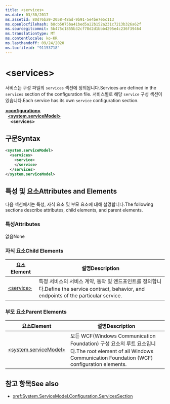 ```yaml
---
title: <services>
ms.date: 03/30/2017
ms.assetid: 80d76ba9-2058-48ad-9b91-5e4be7e5c113
ms.openlocfilehash: b8cb5075ba41bed5a22b152a231c7213b326a62f
ms.sourcegitcommit: 5b475c1855b32cf78d2d1bbb4295e4c236f39464
ms.translationtype: MT
ms.contentlocale: ko-KR
ms.lasthandoff: 09/24/2020
ms.locfileid: "91153718"
---
```

# \<services>

<span data-ttu-id="fb25c-101">서비스는 구성 파일의 `services` 섹션에 정의됩니다.</span><span class="sxs-lookup"><span data-stu-id="fb25c-101">Services are defined in the `services` section of the configuration file.</span></span> <span data-ttu-id="fb25c-102">서비스별로 해당 `service` 구성 섹션이 있습니다.</span><span class="sxs-lookup"><span data-stu-id="fb25c-102">Each service has its own `service` configuration section.</span></span>  
  
[**\<configuration>**](../configuration-element.md)\
&nbsp;&nbsp;[**\<system.serviceModel>**](system-servicemodel.md)\
&nbsp;&nbsp;&nbsp;&nbsp;**\<services>**  
  
## <a name="syntax"></a><span data-ttu-id="fb25c-103">구문</span><span class="sxs-lookup"><span data-stu-id="fb25c-103">Syntax</span></span>  
  
```xml  
<system.serviceModel>
  <services>
    <service>
    </service>
  </services>
</system.serviceModel>
```  
  
## <a name="attributes-and-elements"></a><span data-ttu-id="fb25c-104">특성 및 요소</span><span class="sxs-lookup"><span data-stu-id="fb25c-104">Attributes and Elements</span></span>  

 <span data-ttu-id="fb25c-105">다음 섹션에서는 특성, 자식 요소 및 부모 요소에 대해 설명합니다.</span><span class="sxs-lookup"><span data-stu-id="fb25c-105">The following sections describe attributes, child elements, and parent elements.</span></span>  
  
### <a name="attributes"></a><span data-ttu-id="fb25c-106">특성</span><span class="sxs-lookup"><span data-stu-id="fb25c-106">Attributes</span></span>  

 <span data-ttu-id="fb25c-107">없음</span><span class="sxs-lookup"><span data-stu-id="fb25c-107">None</span></span>  
  
### <a name="child-elements"></a><span data-ttu-id="fb25c-108">자식 요소</span><span class="sxs-lookup"><span data-stu-id="fb25c-108">Child Elements</span></span>  
  
|<span data-ttu-id="fb25c-109">요소</span><span class="sxs-lookup"><span data-stu-id="fb25c-109">Element</span></span>|<span data-ttu-id="fb25c-110">설명</span><span class="sxs-lookup"><span data-stu-id="fb25c-110">Description</span></span>|  
|-------------|-----------------|  
|[\<service>](service.md)|<span data-ttu-id="fb25c-111">특정 서비스의 서비스 계약, 동작 및 엔드포인트를 정의합니다.</span><span class="sxs-lookup"><span data-stu-id="fb25c-111">Define the service contract, behavior, and endpoints of the particular service.</span></span>|  
  
### <a name="parent-elements"></a><span data-ttu-id="fb25c-112">부모 요소</span><span class="sxs-lookup"><span data-stu-id="fb25c-112">Parent Elements</span></span>  
  
|<span data-ttu-id="fb25c-113">요소</span><span class="sxs-lookup"><span data-stu-id="fb25c-113">Element</span></span>|<span data-ttu-id="fb25c-114">설명</span><span class="sxs-lookup"><span data-stu-id="fb25c-114">Description</span></span>|  
|-------------|-----------------|  
|[\<system.serviceModel>](system-servicemodel.md)|<span data-ttu-id="fb25c-115">모든 WCF(Windows Communication Foundation) 구성 요소의 루트 요소입니다.</span><span class="sxs-lookup"><span data-stu-id="fb25c-115">The root element of all Windows Communication Foundation (WCF) configuration elements.</span></span>|  
  
## <a name="see-also"></a><span data-ttu-id="fb25c-116">참고 항목</span><span class="sxs-lookup"><span data-stu-id="fb25c-116">See also</span></span>

- <xref:System.ServiceModel.Configuration.ServicesSection>
